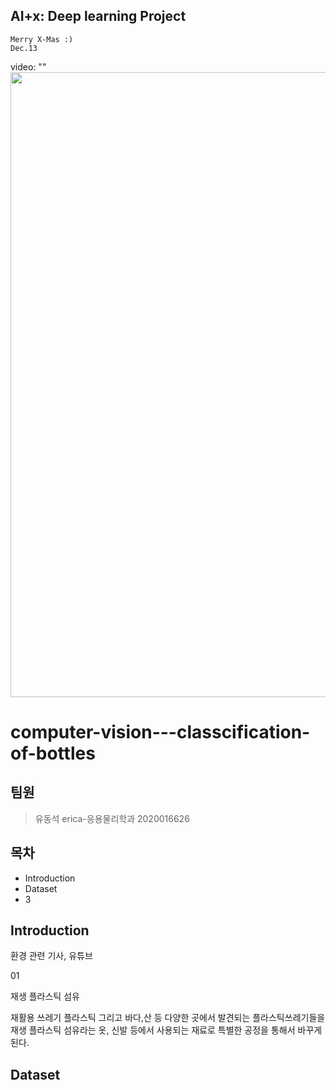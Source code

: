
AI+x: Deep learning Project
-
    Merry X-Mas :)
    Dec.13


video: ""
<img width="1000" src="https://user-images.githubusercontent.com/117716335/207118416-177fd306-a708-4779-ac1c-f53d3c0d5ef3.png"/>

# computer-vision---classcification-of-bottles

팀원
-
> 유동석 erica-응용물리학과 2020016626 

목차
-
- Introduction
- Dataset
- 3

Introduction
-
환경 관련 기사, 유튜브

01

재생 플라스틱 섬유

재활용 쓰레기 플라스틱 그리고 바다,산 등 다양한 곳에서 
발견되는 플라스틱쓰레기들을 재생 플라스틱 섬유라는 옷, 신발 등에서
사용되는 재료로 특별한 공정을 통해서 바꾸게 된다.



Dataset
- 
